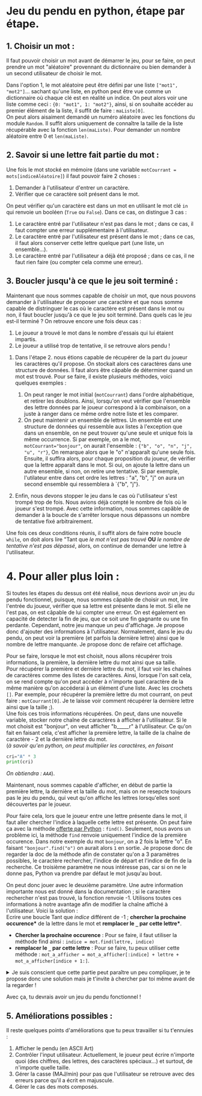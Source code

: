 # Jeu du pendu en python, étape par étape.


## 1. Choisir un mot :

Il faut pouvoir choisir un mot avant de démarrer le jeu, pour se faire, on peut prendre un mot "aléatoire" provennant du dictionnaire ou bien demander à un second utilisateur de choisir le mot.

Dans l'option 1, le mot aléatoire peut être défini par une liste `["mot1", "mot2"]`... sachant qu'une liste, en python peut être vue comme un dictionnaire où chaque clé est en réalité un indice.
On peut alors voir une liste comme ceci : `{0: "mot1", 1: "mot2"}`, ainsi, si on souhaite accéder au premier élément de la liste, il suffit de faire : `maListe[0]`.   
On peut alors aisaiment demandé un numéro aléatoire avec les fonctions du module `Random`. Il suffit alors uniquement de connaître la taille de la liste récupérable avec la fonction `len(maListe)`. Pour demander un nombre aléatoire entre 0 et `len(maListe)`.


## 2. Savoir si une lettre fait partie du mot : 

Une fois le mot stocké en mémoire (dans une variable `motCourrant = mots[indiceAléatoire]`) il faut pouvoir faire 2 choses : 
1. Demander à l'utilisateur d'entrer un caractère.
2. Vérifier que ce caractère soit présent dans le mot.

On peut vérifier qu'un caractère est dans un mot en utilisant le mot clé `in` qui renvoie un booléen (`True` ou `False`). 
Dans ce cas, on distingue 3 cas : 
1. Le caractère entré par l'utilisateur n'est pas dans le mot ; dans ce cas, il faut compter une erreur supplémentaire à l'utilisateur.
2. Le caractère entré par l'utilisateur est présent dans le mot ; dans ce cas, il faut alors conserver cette lettre quelque part (une liste, un ensemble...).
3. Le caractère entré par l'utilisateur a déjà été proposé ; dans ce cas, il ne faut rien faire (ou compter cela comme une erreur).

## 3. Boucler jusqu'à ce que le jeu soit terminé :

Maintenant que nous sommes capable de choisir un mot, que nous pouvons demander à l'utilisateur de proposer une caractère et que nous somme capable de distringuer le cas où le caractère est présent dans le mot ou non, il faut boucler jusqu'à ce que le jeu soit terminé.
Dans quels cas le jeu est-il terminé ? On retrouve encore une fois deux cas :
1. Le joueur a trouvé le mot dans le nombre d'essais qui lui étaient impartis.
2. Le joueur a utilisé trop de tentative, il se retrouve alors pendu !

<!-- -->

1. Dans l'étape 2. nous étions capable de récupérer de la part du joueur les caractères qu'il propose. On stockait alors ces caractères dans une structure de données. Il faut alors être câpable de déterminer quand un mot est trouvé. Pour se faire, il existe plusieurs méthodes, voici quelques exemples : 
    1. On peut ranger le mot initial (`motCourrant`) dans l'ordre alphabétique, et retirer les doublons. Ainsi, lorsqu'on veut vérifier que l'ensemble des lettre données par le joueur correspond à la combinaison, on a juste à ranger dans ce même ordre notre liste et les comparer.
    2. On peut maintenir un ensemble de lettres. Un ensemble est une structure de données qui ressemble aux listes à l'exception que dans un ensemble, on ne peut trouver qu'une seule et unique fois la même occurrence. Si par exemple, on a le mot, `motCourrant="bonjour"`, on aurait l'ensemble : `{"b", "o", "n", "j", "u", "r"}`, On remarque alors que le "o" n'apparaît qu'une seule fois. Ensuite, il suffira alors, pour chaque proposition du joueur, de vérifier que la lettre apparaît dans le mot. Si oui, on ajoute la lettre dans un autre ensemble, si non, on retire une tentative. Si par exemple, l'utilateur entre dans cet ordre les lettres : "a", "b", "j" on aura un second ensemble qui ressemblera à `{"b", "j"}.


2. Enfin, nous devons stopper le jeu dans le cas où l'utilisateur s'est trompé trop de fois. Nous avions déjà compté le nombre de fois où le joueur s'est trompé. Avec cette information, nous sommes capâble de demander à la boucle de s'arrêter lorsque nous dépassons un nombre de tentative fixé arbitrairement.

Une fois ces deux conditions réunis, il suffit alors de faire notre boucle `while`, on doit alors lire "Tant que *le mot n'est pas trouvé* **OU** *le nombre de tentative n'est pas dépassé*, alors, on continue de demander une lettre à l'utilisateur.

# 4. Pour aller plus loin :

Si toutes les étapes du dessus ont été réalisé, nous devrions avoir un jeu du pendu fonctionnel, puisque, nous sommes câpable de choisir un mot, lire l'entrée du joueur, vérifier que sa lettre est présente dans le mot. Si elle ne l'est pas, on est câpable de lui compter une erreur. On est également en capacité de detecter la fin de jeu, que ce soit une fin gagnante ou une fin perdante. Cependant, notre jeu manque un peu d'affichage. Je propose donc d'ajouter des informations à l'utilisateur.
Normalement, dans le jeu du pendu, on peut voir la première (et parfois la dernière lettre) ainsi que le nombre de lettre manquante. Je propose donc de refaire cet affichage.

Pour se faire, lorsque le mot est choisit, nous allons récupérer trois informations, la première, la dernière lettre du mot ainsi que sa taille.   
Pour récupérer la première et dernière lettre du mot, il faut voir les chaînes de caractères comme des listes de caractères. Ainsi, lorsque l'on sait cela, on se rend compte qu'on peut accéder à n'importe quel caractère de la même manière qu'on accéderai à un élément d'une liste. Avec les crochets `[]`. Par exemple, pour récupérer la première lettre du mot courrant, on peut faire : `motCourrant[0]`. Je te laisse voir comment récupérer la dernière lettre ainsi que la taille ;).  
Une fois ces trois informations récupérées. On peut, dans une nouvelle variable, stocker notre chaîne de caractères à afficher à l'utilisateur. Si le mot choisit est "bonjour", on veut afficher "b_____r" à l'utilisateur. Ce qu'on fait en faisant cela, c'est afficher la première lettre, la taille de la chaîne de caractère - 2 et la dernière lettre du mot.   
(*à savoir qu'en python, on peut multiplier les caractères, en faisant*
```py
cri="A" * 3
print(cri)
```
*On obtiendra : `AAA`*).

Maintenant, nous sommes capable d'afficher, en début de partie la première lettre, la dernière et la taille du mot, mais on ne resepcte toujours pas le jeu du pendu, qui veut qu'on affiche les lettres lorsqu'elles sont découvertes par le joueur. 

Pour faire cela, lors que le joueur entre une lettre présente dans le mot, il faut aller chercher l'indice à laquelle cette lettre est présente. On peut faire ça avec la méthode [offerte par Python](https://docs.python.org/3/library/stdtypes.html#str.find) : `find()`. Seulement, nous avons un problème ici, la méthode `find` renvoie uniquement l'indice de la première occurence. Dans notre exemple du mot `bonjour`, on a 2 fois la lettre "o". En faisant `"bonjour".find("o")` on aurait alors `1` en sortie.
Je propose donc de regarder la doc de la méthode afin de constater qu'on a 3 paramètres possibles, le caractère rechercher, l'indice de départ et l'indice de fin de la recherche. Ce troisième paramètre ne nous intéresse pas, car si on ne le donne pas, Python va prendre par défaut le mot jusqu'au bout.

On peut donc jouer avec le deuxième paramètre. Une autre information importante nous est donné dans la documentation ; si le caractère rechercher n'est pas trouvé, la fonction renvoie -1.
Utilisons toutes ces informations à notre avantage afin de modifier la chaîne affiché à l'utilisateur. 
Voici la solution :   
Ecrire une boucle Tant que *indice* différent de -1 ; **chercher la prochaine occurence\*** de la lettre dans le mot et **remplacer le `_` par cette lettre\***.

* **Chercher la prochaine occurence** : Pour se faire, il faut utiliser la méthode find ainsi :
 `indice = mot.find(lettre, indice)`
* **remplacer le `_` par cette lettre** : Pour se faire, tu peux utiliser cette méthode :
  `mot_a_afficher = mot_a_afficher[:indice] + lettre + mot_a_afficher[indice + 1:]`.


<details><summary>Je suis conscient que cette partie peut paraître un peu compliquer, je te propose donc une solution mais je t'invite à chercher par toi même avant de la regarder !  </summary>
  <pre>
    Tu as vraiment chercher par toi même ? 🤔
  </pre>
  <details><summary>Très bien, voici ma solution ! </summary>
    <pre>
      if lettre in mot_courrant:
      indice = mot_courrant.find(lettre)
      while indice != -1:
      	mot_a_afficher = mot_a_afficher[:indice] + lettre + mot_a_afficher[indice + 1:]
      	indice = mot_courrant.find(lettre, indice + 1)
    </pre>
  </details>
</details>

Avec ça, tu devrais avoir un jeu du pendu fonctionnel ! 

## 5. Améliorations possibles :

Il reste quelques points d'améliorations que tu peux travailler si tu t'ennuies :
1. Afficher le pendu (en ASCII Art)
2. Contrôler l'input utilisateur. Actuellement, le joueur peut écrire n'importe quoi (des chiffres, des lettres, des caractères spéciaux...) et surtout, de n'importe quelle taille.
3. Gérer la casse (MAJ/min) pour pas que l'utilisateur se retrouve avec des erreurs parce qu'il a écrit en majuscule.
4. Gérer le cas des mots composés.
